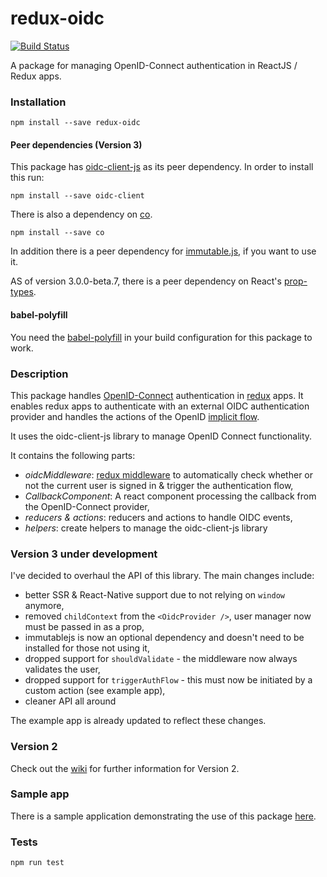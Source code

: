 # redux-oidc 
[![Build Status](https://travis-ci.org/maxmantz/redux-oidc.svg?branch=master)](https://travis-ci.org/maxmantz/redux-oidc)

A package for managing OpenID-Connect authentication in ReactJS / Redux apps.

### Installation
`npm install --save redux-oidc`

#### Peer dependencies (Version 3)
This package has [oidc-client-js](https://github.com/IdentityModel/oidc-client-js) as its peer dependency.
In order to install this run:

`npm install --save oidc-client`

There is also a dependency on [co](https://www.npmjs.com/package/co).

`npm install --save co`

In addition there is a peer dependency for [immutable.js](https://facebook.github.io/immutable-js/), if you want to use it.

AS of version 3.0.0-beta.7, there is a peer dependency on React's [prop-types](https://github.com/reactjs/prop-types).

#### babel-polyfill
You need the [babel-polyfill](https://babeljs.io/docs/usage/polyfill/) in your build configuration for this package to work.

### Description

This package handles [OpenID-Connect](http://openid.net/connect/) authentication in [redux](http://redux.js.org/) apps. It enables redux apps to authenticate with an external OIDC authentication provider and handles the actions of the OpenID [implicit flow](http://openid.net/specs/openid-connect-implicit-1_0.html).

It uses the oidc-client-js library to manage OpenID Connect functionality.

It contains the following parts:
- *oidcMiddleware*: [redux middleware](http://redux.js.org/docs/advanced/Middleware.html) to automatically check whether or not the current user is signed in & trigger the authentication flow,
- *CallbackComponent*: A react component processing the callback from the OpenID-Connect provider,
- *reducers & actions*: reducers and actions to handle OIDC events,
- *helpers*: create helpers to manage the oidc-client-js library

### Version 3 under development
I've decided to overhaul the API of this library. The main changes include:
- better SSR & React-Native support due to not relying on `window` anymore,
- removed `childContext` from the `<OidcProvider />`, user manager now must be passed in as a prop,
- immutablejs is now an optional dependency and doesn't need to be installed for those not using it,
- dropped support for `shouldValidate` - the middleware now always validates the user,
- dropped support for `triggerAuthFlow` - this must now be initiated by a custom action (see example app),
- cleaner API all around

The example app is already updated to reflect these changes.

### Version 2

Check out the [wiki](https://github.com/maxmantz/redux-oidc/wiki) for further information for Version 2.

### Sample app
There is a sample application demonstrating the use of this package [here](https://github.com/maxmantz/redux-oidc-example).

### Tests
`npm run test`
